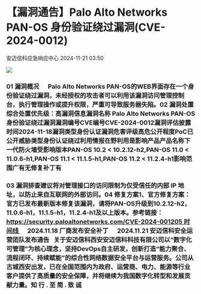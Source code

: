 #  【漏洞通告】Palo Alto Networks PAN-OS 身份验证绕过漏洞(CVE-2024-0012)   
 安迈信科应急响应中心   2024-11-21 03:50  
  
![](https://mmbiz.qpic.cn/mmbiz_png/tdibEPWdubQUgErMslSgzVibGKdSFkWPTbTgu83UTXdNYm7eOxRSmuNmOjUIxdicy73wTLufCMnbs6CAsc3uicJUcg/640?wx_fmt=png "")  
### 01 漏洞概况      Palo Alto Networks PAN-OS的WEB界面存在一个身份验证绕过漏洞，未经授权的攻击者可以利用该漏洞访问管理控制台，执行管理操作或提升权限，严重可导致服务器失陷。02 漏洞处置综合处置优先级：高漏洞信息漏洞名称 Palo Alto Networks PAN-OS身份验证绕过漏洞漏洞编号CVE编号CVE-2024-0012‍漏洞评估披露时间2024-11-18漏洞类型身份认证漏洞危害评级高危公开程度PoC已公开威胁类型身份认证绕过利用情报在野利用是影响产品产品名称下一代防火墙受影响版本PAN-OS 10.2 < 10.2.12-h2,PAN-OS 11.0 < 11.0.6-h1,PAN-OS 11.1 < 11.1.5-h1,PAN-OS 11.2 < 11.2.4-h1影响范围广有无修复补丁有  
### 03 漏洞排查建议将对管理接口的访问限制为仅受信任的内部 IP 地址，以防止来自互联网的外部访问。04 修复方案1、官方修复方案：官方已发布最新版本修复该漏洞，请将PAN-OS升级到10.2.12-h2，11.0.6-h1，11.1.5-h1，11.2.4-h1及以上版本。参考链接：https://security.paloaltonetworks.com/CVE-2024-001205 时间线      2024.11.18 厂商发布安全补丁      2024.11.21 安迈信科安全运营团队发布通告   关于安迈信科西安安迈信科科技有限公司以“数字化可管理”为核心理念，坚持DevOps自主研发，创新打造“能力聚合、流程闭环、持续赋能”的综合性网络数据安全平台与运营服务。公司从古城西安出发，已在全国范围内为政府、运营商、电力、能源等行业客户提供了高质量的安全保障，并将继续为我国数字化转型和发展贡献力量。知 行 . 至 简 . 致 诚  
  
  
